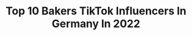 ---
title: Top 10 Bakers TikTok Influencers In Germany In 2022
description: >-
  Find top bakers TikTok influencers in Germany in 2022. Most popular hashtags: #fyp #fy #foryou #biker.
platform: TikTok
hits: 10
text_top: Discover the best TikTok influencers on inBeat.
text_bottom: Our platform has 10 TikTok influencers like this in Germany for you to contact.
profiles:
  - username: "_v.ani_"
    fullname: >-
      𝓿𝓪𝓷𝓲
    bio: >-
      𝘚𝘵𝘢𝘺 𝘤𝘭𝘢𝘴𝘴𝘺, 𝘴𝘢𝘴𝘴𝘺, 𝘢𝘯𝘥 𝘢 𝘣𝘪𝘵 𝘣𝘢𝘥 𝘢𝘴𝘴𝘺.
    location: "Germany"
    followers: 9961
    engagement: 1999
    commentsToLikes: 0.024023
    id: ckcdfe8k96kyr0j23pl221hg6
    verified: false
    hashtags: "#fy, #eswirdbunt, #foryou, #fyp"
  - username: "maxz971"
    fullname: >-
      Maxz971
    bio: >-
      ▪️Fast Life ▪️BMW S 1000 RR ▪️Frankfurt - Germany ▪️Two wheels one love
    location: "Germany"
    followers: 3667
    engagement: 1354
    commentsToLikes: 0.018212
    id: ckb0n0ij8dcns0j23nyw0nset
    verified: false
    hashtags: "#maxz971, #cool, #riderich, #sportbikelife"
  - username: "kiraamell"
    fullname: >-
      KiraAmell 
    bio: >-
      Instagram: KiraAmell Unterstützt mich auf Ko-Fi 🤗⤵️
    location: "Germany"
    followers: 17900
    engagement: 2515
    commentsToLikes: 0.043969
    id: ck9aeycuu4b610j783if01c3e
    verified: false
    hashtags: "#mha, #draw, #kunst, #profilepic"
  - username: "fabiiguess"
    fullname: >-
      Fabian
    bio: >-
      don't be shy...hit the follow button CEO of random tiktoks 🏳️‍🌈 || he/him #BLM
    location: "Germany"
    followers: 3364
    engagement: 1562
    commentsToLikes: 0.030595
    id: ckbq4oopyqyia0j23gvlsy74y
    verified: false
    hashtags: "#joke, #physics, #clown, #gaytiktok"
  - username: "lilithwhitic"
    fullname: >-
      ❄ Lilith Whitic ❄
    bio: >-
      🎮Twitch: Lilith_Whitic 🎥YouTube: Lilith Whitic ⬇️ Alle Links hier: ⬇️
    location: "Germany"
    followers: 12500
    engagement: 1206
    commentsToLikes: 0.024934
    id: ckcjtpel6ieyi0j23ou2tfx4e
    verified: false
    hashtags: "#snake, #python, #insects, #funny"
  - username: "ohhdreascher"
    fullname: >-
      Ohh Dreascher
    bio: >-
      🇩🇪Just posting some DIY etched tools, woodworking and leathercrafts.
    location: "Germany"
    followers: 46100
    engagement: 924
    commentsToLikes: 0.032114
    id: ckdszo4carbwz0j23z1vqep3a
    verified: false
    hashtags: "#etched, #vikings, #norse, #biker"
  - username: "kseniawagenheim"
    fullname: >-
      ksenia
    bio: >-
      
    location: "Germany"
    followers: 12800
    engagement: 394
    commentsToLikes: 0.045212
    id: ck8tqcrjhqr840j78e2cfw016
    verified: false
    hashtags: "#beautiful, #foryoupage, #foryourpage, #bigbootty"
  - username: "ayses.wardrobe"
    fullname: >-
      ayse
    bio: >-
      If u can‘t forget it - buy it.🛍 Thanks for 6k🌹 Instagram: Ayses.wardrobe
    location: "Germany"
    followers: 6324
    engagement: 498
    commentsToLikes: 0.016741
    id: ckd64y9as2mj90j23cm2ukd5f
    verified: false
    hashtags: "#hair, #fashionchallenge, #love, #fyy"
  - username: "unlabeled_"
    fullname: >-
      Unlabeled_
    bio: >-
      Just me trying to sew ✌🏻 IG: un.labeled_ 👈🏻💖
    location: "Germany"
    followers: 79800
    engagement: 1269
    commentsToLikes: 0.004246
    id: ckbwd8rhr14pq0j23w4hbiy70
    verified: false
    hashtags: "#sew, #diy, #thrift, #hen"
  - username: "statline"
    fullname: >-
      Statline
    bio: >-
      Sports from a different perspective. Top 5 Most Underrated Draft Players 👇
    location: "Germany"
    followers: 158500
    engagement: 1956
    commentsToLikes: 0.028598
    id: ckan5kw2vficf0i784v2zesdf
    verified: false
    hashtags: "#kobe, #wewintogether, #bball, #nbafinals"
---